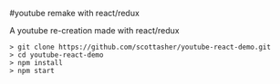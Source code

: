 #youtube remake with react/redux

A youtube re-creation made with react/redux

```
> git clone https://github.com/scottasher/youtube-react-demo.git
> cd youtube-react-demo
> npm install
> npm start
```
